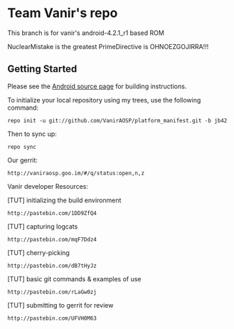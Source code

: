 Team Vanir's repo
===========

This branch is for vanir's android-4.2.1_r1 based ROM

NuclearMistake is the greatest
PrimeDirective is OHNOEZGOJIRRA!!!

Getting Started
---------------

Please see the [Android source page](http://source.android.com/source/index.html) for building instructions.

To initialize your local repository using my trees, use the following command:

    repo init -u git://github.com/VanirAOSP/platform_manifest.git -b jb42

Then to sync up:

    repo sync
    
Our gerrit:

	http://vaniraosp.goo.im/#/q/status:open,n,z

Vanir developer Resources:

[TUT] initializing the build environment

	http://pastebin.com/1DD9ZfQ4

[TUT] capturing logcats
	
	http://pastebin.com/mqF7Ddz4

[TUT] cherry-picking

	http://pastebin.com/dB7tHyJz
	
[TUT] basic git commands & examples of use

	http://pastebin.com/rLaGw0zj
	
[TUT] submitting to gerrit for review

	http://pastebin.com/UFVH0M63

